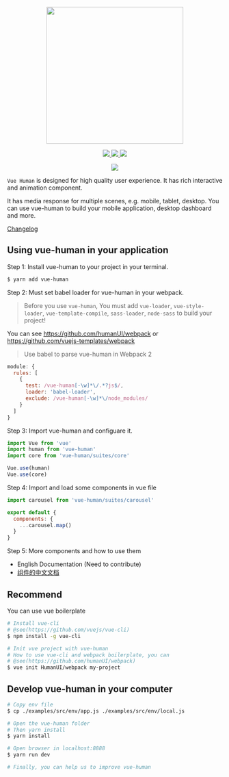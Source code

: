<p align="center">
  <img width="320" src="https://raw.githubusercontent.com/HumanUI/vue-human/master/docs/vue-human.jpg">
</p>

<p align="center">
  <a href="https://www.npmjs.com/package/vue-human" title="npm">
    <img src="https://badge.fury.io/js/vue-human.svg">
  </a>
  <a href="https://minowu.gitbooks.io/vue-human" title="gitbook">
    <img src="https://img.shields.io/badge/gitbook-中文文档-brightgreen.svg?style=flat-square">
  </a>
  <span title="License MIT">
    <img src="https://img.shields.io/badge/license-MIT-brightgreen.svg?style=flat-square">
  </span>
</p>

<p align="center">
  <a href="https://circleci.com/gh/HumanUI/vue-human/tree/master" title="CircleCI">
    <img src="https://circleci.com/gh/HumanUI/vue-human/tree/master.svg?style=svg">
  </a>
</p>

`Vue Human` is designed for high quality user experience. It has rich interactive and animation component.

It has media response for multiple scenes, e.g. mobile, tablet, desktop. You can use vue-human to build your mobile application, desktop dashboard and more.

[Changelog](https://github.com/HumanUI/vue-human/releases)

## Using vue-human in your application

Step 1: Install vue-human to your project in your terminal.

``` bash
$ yarn add vue-human
```

Step 2: Must set babel loader for vue-human in your webpack.

> Before you use `vue-human`, You must add `vue-loader`, `vue-style-loader`, `vue-template-compile`, `sass-loader`, `node-sass` to build your project!

You can see https://github.com/humanUI/webpack or https://github.com/vuejs-templates/webpack

> Use babel to parse vue-human in Webpack 2

``` javascript
module: {
  rules: [
    {
      test: /vue-human[-\w]*\/.*?js$/,
      loader: 'babel-loader',
      exclude: /vue-human[-\w]*\/node_modules/
    }
  ]
}
```

Step 3: Import vue-human and configuare it.

``` javascript
import Vue from 'vue'
import human from 'vue-human'
import core from 'vue-human/suites/core'

Vue.use(human)
Vue.use(core)
```

Step 4: Import and load some components in vue file

``` javascript
import carousel from 'vue-human/suites/carousel'

export default {
  components: {
    ...carousel.map()
  }
}
```

Step 5: More components and how to use them

* English Documentation (Need to contribute)
* [组件的中文文档](https://minowu.gitbooks.io/vue-human)

## Recommend

You can use vue boilerplate

``` bash
# Install vue-cli
# @see(https://github.com/vuejs/vue-cli)
$ npm install -g vue-cli

# Init vue project with vue-human
# How to use vue-cli and webpack boilerplate, you can
# @see(https://github.com/humanUI/webpack)
$ vue init HumanUI/webpack my-project
```

## Develop vue-human in your computer

``` bash
# Copy env file
$ cp ./examples/src/env/app.js ./examples/src/env/local.js

# Open the vue-human folder
# Then yarn install
$ yarn install

# Open browser in localhost:8888
$ yarn run dev

# Finally, you can help us to improve vue-human
```
